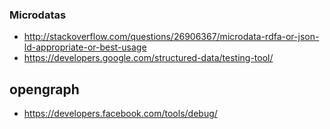 ### Microdatas

* http://stackoverflow.com/questions/26906367/microdata-rdfa-or-json-ld-appropriate-or-best-usage
* https://developers.google.com/structured-data/testing-tool/

## opengraph
* https://developers.facebook.com/tools/debug/
